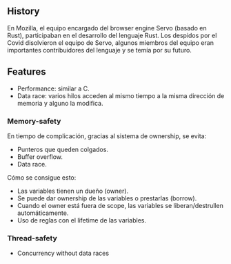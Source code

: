 ## History

En Mozilla, el equipo encargado del browser engine Servo (basado en Rust), participaban en el desarrollo del lenguaje Rust.
Los despidos por el Covid disolvieron el equipo de Servo, algunos miembros del equipo eran importantes contribuidores del lenguaje y se temía por su futuro.

## Features

- Performance: similar a C.
- Data race: varios hilos acceden al mismo tiempo a la misma dirección de memoria y alguno la modifica.

### Memory-safety

En tiempo de complicación, gracias al sistema de ownership, se evita:

- Punteros que queden colgados.
- Buffer overflow.
- Data race.

Cómo se consigue esto:

- Las variables tienen un dueño (owner).
- Se puede dar ownership de las variables o prestarlas (borrow).
- Cuando el owner está fuera de scope, las variables se liberan/destrullen automáticamente.
- Uso de reglas con el lifetime de las variables.

### Thread-safety

- Concurrency without data races
